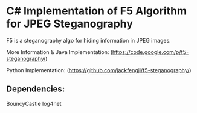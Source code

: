 # C\# Implementation of F5 Algorithm for JPEG Steganography
F5 is a steganography algo for hiding information in JPEG images.

More Information & Java Implementation:
(https://code.google.com/p/f5-steganography/)

Python Implementation:
(https://github.com/jackfengji/f5-steganography/)

## Dependencies:
BouncyCastle
log4net